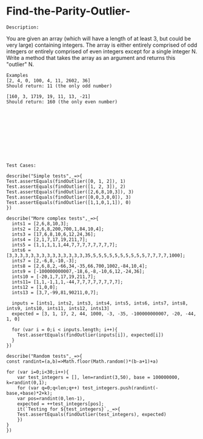 # Find-the-Parity-Outlier-

    Description:
You are given an array (which will have a length of at least 3, but could be very large) containing integers. The array is either entirely comprised of odd integers or entirely comprised of even integers except for a single integer N. Write a method that takes the array as an argument and returns this "outlier" N.

    Examples
    [2, 4, 0, 100, 4, 11, 2602, 36]
    Should return: 11 (the only odd number)

    [160, 3, 1719, 19, 11, 13, -21]
    Should return: 160 (the only even number)











    Test Cases:

    describe("Simple tests",_=>{
    Test.assertEquals(findOutlier([0, 1, 2]), 1)
    Test.assertEquals(findOutlier([1, 2, 3]), 2)
    Test.assertEquals(findOutlier([2,6,8,10,3]), 3)
    Test.assertEquals(findOutlier([0,0,3,0,0]), 3)
    Test.assertEquals(findOutlier([1,1,0,1,1]), 0)
    })

    describe("More complex tests",_=>{
      ints1 = [2,6,8,10,3];
      ints2 = [2,6,8,200,700,1,84,10,4];
      ints3 = [17,6,8,10,6,12,24,36];
      ints4 = [2,1,7,17,19,211,7];
      ints5 = [1,1,1,1,1,44,7,7,7,7,7,7,7,7];
      ints6 = [3,3,3,3,3,3,3,3,3,3,3,3,3,3,35,5,5,5,5,5,5,5,5,5,5,7,7,7,7,1000];
      ints7 = [2,-6,8,-10,-3];
      ints8 = [2,6,8,2,-66,34,-35,66,700,1002,-84,10,4];
      ints9 = [-100000000007,-18,6,-8,-10,6,12,-24,36];
      ints10 = [-20,1,7,17,19,211,7];
      ints11= [1,1,-1,1,1,-44,7,7,7,7,7,7,7,7];
      ints12 = [1,0,0];
      ints13 = [3,7,-99,81,90211,0,7];

      inputs = [ints1, ints2, ints3, ints4, ints5, ints6, ints7, ints8, ints9, ints10, ints11, ints12, ints13]
      expected = [3, 1, 17, 2, 44, 1000, -3, -35, -100000000007, -20, -44, 1, 0]

      for (var i = 0;i < inputs.length; i++){
        Test.assertEquals(findOutlier(inputs[i]), expected[i])
      }
    })

    describe("Random tests",_=>{
    const randint=(a,b)=>Math.floor(Math.random()*(b-a+1)+a)

    for (var i=0;i<30;i++){
        var test_integers = [], len=randint(3,50), base = 100000000, k=randint(0,1);
        for (var q=0;q<len;q++) test_integers.push(randint(-base,+base)*2+k);
        var pos=randint(0,len-1),
        expected = ++test_integers[pos];
        it(`Testing for ${test_integers}`,_=>{
        Test.assertEquals(findOutlier(test_integers), expected)
        })
    }
    })
